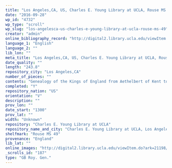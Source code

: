 ```yaml
---
title: "Los Angeles,CA, US, Charles E. Young Library at UCLA, Rouse MS 49"
date: "2016-09-28"
wp_id: "4732"
wp_type: "scroll"
wp_slug: "los-angelesca-us-charles-e-young-library-at-ucla-rouse-ms-49"
creator: "admin"
online_bibliography_record: "http://digital2.library.ucla.edu/viewItem.do?ark=21198/zz002hgbtt"
language_1: "English"
language_2: ""
lib_lon: ""
meta_title: "Los Angeles,CA, US, Charles E. Young Library at UCLA, Rouse MS 49"
date_quality: ""
length: "243.8"
repository_city: "Los Angeles,CA"
number_of_pieces: ""
contents: "Genealogy of the Kings of England from Aethelbert of Kent to Richard II."
completed: "Y"
repository_nation: "US"
orientation: "V"
description: ""
prov_lon: ""
date_start: "1300"
prov_lat: ""
width: "Unknown"
repository: "Charles E. Young Library at UCLA"
repository_name_and_city: "Charles E. Young Library at UCLA, Los Angeles CA US"
shelfmark: "Rouse MS 49"
provenance: "England"
lib_lat: ""
online_images: "http://digital2.library.ucla.edu/viewItem.do?ark=21198/zz002hgbtt"
_scrolls_id: "187"
type: "GB Roy. Gen."
---
```



